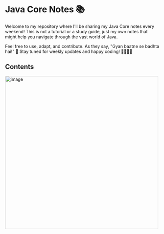 # Java Core Notes 📚

Welcome to my repository where I'll be sharing my Java Core notes every weekend! This is not a tutorial or a study guide, just my own notes that might help you navigate through the vast world of Java.

Feel free to use, adapt, and contribute. As they say, "Gyan baatne se badhta hai!" 🌱
Stay tuned for weekly updates and happy coding! 👩‍💻👨‍💻

## Contents
<img src="https://github.com/user-attachments/assets/62694544-fce0-4879-b801-6b61d924527b" alt="image" width="500">

